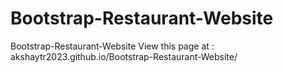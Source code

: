 # Bootstrap-Restaurant-Website
 Bootstrap-Restaurant-Website
 View this page at : akshaytr2023.github.io/Bootstrap-Restaurant-Website/
